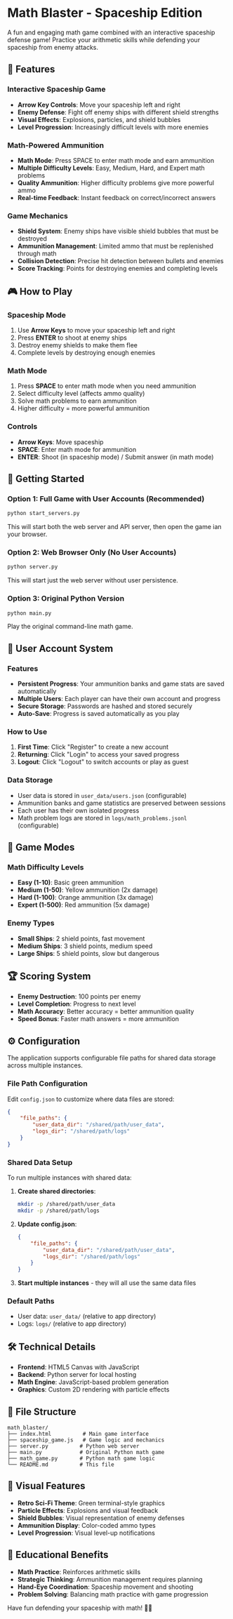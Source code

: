# Math Blaster - Spaceship Edition

A fun and engaging math game combined with an interactive spaceship defense game! Practice your arithmetic skills while defending your spaceship from enemy attacks.

## 🚀 Features

### Interactive Spaceship Game
- **Arrow Key Controls**: Move your spaceship left and right
- **Enemy Defense**: Fight off enemy ships with different shield strengths
- **Visual Effects**: Explosions, particles, and shield bubbles
- **Level Progression**: Increasingly difficult levels with more enemies

### Math-Powered Ammunition
- **Math Mode**: Press SPACE to enter math mode and earn ammunition
- **Multiple Difficulty Levels**: Easy, Medium, Hard, and Expert math problems
- **Quality Ammunition**: Higher difficulty problems give more powerful ammo
- **Real-time Feedback**: Instant feedback on correct/incorrect answers

### Game Mechanics
- **Shield System**: Enemy ships have visible shield bubbles that must be destroyed
- **Ammunition Management**: Limited ammo that must be replenished through math
- **Collision Detection**: Precise hit detection between bullets and enemies
- **Score Tracking**: Points for destroying enemies and completing levels

## 🎮 How to Play

### Spaceship Mode
1. Use **Arrow Keys** to move your spaceship left and right
2. Press **ENTER** to shoot at enemy ships
3. Destroy enemy shields to make them flee
4. Complete levels by destroying enough enemies

### Math Mode
1. Press **SPACE** to enter math mode when you need ammunition
2. Select difficulty level (affects ammo quality)
3. Solve math problems to earn ammunition
4. Higher difficulty = more powerful ammunition

### Controls
- **Arrow Keys**: Move spaceship
- **SPACE**: Enter math mode for ammunition
- **ENTER**: Shoot (in spaceship mode) / Submit answer (in math mode)

## 🚀 Getting Started

### Option 1: Full Game with User Accounts (Recommended)
```bash
python start_servers.py
```
This will start both the web server and API server, then open the game ian your browser.

### Option 2: Web Browser Only (No User Accounts)
```bash
python server.py
```
This will start just the web server without user persistence.

### Option 3: Original Python Version
```bash
python main.py
```
Play the original command-line math game.

## 👤 User Account System

### Features
- **Persistent Progress**: Your ammunition banks and game stats are saved automatically
- **Multiple Users**: Each player can have their own account and progress
- **Secure Storage**: Passwords are hashed and stored securely
- **Auto-Save**: Progress is saved automatically as you play

### How to Use
1. **First Time**: Click "Register" to create a new account
2. **Returning**: Click "Login" to access your saved progress
3. **Logout**: Click "Logout" to switch accounts or play as guest

### Data Storage
- User data is stored in `user_data/users.json` (configurable)
- Ammunition banks and game statistics are preserved between sessions
- Each user has their own isolated progress
- Math problem logs are stored in `logs/math_problems.jsonl` (configurable)

## 🎯 Game Modes

### Math Difficulty Levels
- **Easy (1-10)**: Basic green ammunition
- **Medium (1-50)**: Yellow ammunition (2x damage)
- **Hard (1-100)**: Orange ammunition (3x damage)  
- **Expert (1-500)**: Red ammunition (5x damage)

### Enemy Types
- **Small Ships**: 2 shield points, fast movement
- **Medium Ships**: 3 shield points, medium speed
- **Large Ships**: 5 shield points, slow but dangerous

## 🏆 Scoring System

- **Enemy Destruction**: 100 points per enemy
- **Level Completion**: Progress to next level
- **Math Accuracy**: Better accuracy = better ammunition quality
- **Speed Bonus**: Faster math answers = more ammunition

## ⚙️ Configuration

The application supports configurable file paths for shared data storage across multiple instances.

### File Path Configuration

Edit `config.json` to customize where data files are stored:

```json
{
    "file_paths": {
        "user_data_dir": "/shared/path/user_data",
        "logs_dir": "/shared/path/logs"
    }
}
```

### Shared Data Setup

To run multiple instances with shared data:

1. **Create shared directories**:
   ```bash
   mkdir -p /shared/path/user_data
   mkdir -p /shared/path/logs
   ```

2. **Update config.json**:
   ```json
   {
       "file_paths": {
           "user_data_dir": "/shared/path/user_data",
           "logs_dir": "/shared/path/logs"
       }
   }
   ```

3. **Start multiple instances** - they will all use the same data files

### Default Paths
- User data: `user_data/` (relative to app directory)
- Logs: `logs/` (relative to app directory)

## 🛠️ Technical Details

- **Frontend**: HTML5 Canvas with JavaScript
- **Backend**: Python server for local hosting
- **Math Engine**: JavaScript-based problem generation
- **Graphics**: Custom 2D rendering with particle effects

## 📁 File Structure

```
math_blaster/
├── index.html          # Main game interface
├── spaceship_game.js   # Game logic and mechanics
├── server.py          # Python web server
├── main.py            # Original Python math game
├── math_game.py       # Python math game logic
└── README.md          # This file
```

## 🎨 Visual Features

- **Retro Sci-Fi Theme**: Green terminal-style graphics
- **Particle Effects**: Explosions and visual feedback
- **Shield Bubbles**: Visual representation of enemy defenses
- **Ammunition Display**: Color-coded ammo types
- **Level Progression**: Visual level-up notifications

## 🧮 Educational Benefits

- **Math Practice**: Reinforces arithmetic skills
- **Strategic Thinking**: Ammunition management requires planning
- **Hand-Eye Coordination**: Spaceship movement and shooting
- **Problem Solving**: Balancing math practice with game progression

Have fun defending your spaceship with math! 🚀✨

